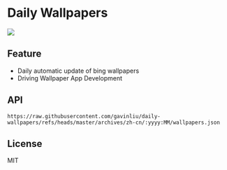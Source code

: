 # Daily Wallpapers
  
![](https://www.bing.com/th?id=OHR.MardiGrasJackson_ZH-CN3456301377_UHD.jpg)

## Feature

- Daily automatic update of bing wallpapers
- Driving Wallpaper App Development

## API

```
https://raw.githubusercontent.com/gavinliu/daily-wallpapers/refs/heads/master/archives/zh-cn/:yyyy:MM/wallpapers.json
```

## License

MIT
  